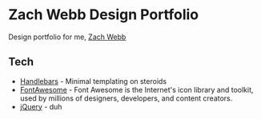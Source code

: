 # Zach Webb Design Portfolio

Design portfolio for me, [Zach Webb](https://zachwebb.com/)

## Tech

- [Handlebars] - Minimal templating on steroids
- [FontAwesome] - Font Awesome is the Internet's icon library and toolkit, used by millions of designers, developers, and content creators.
- [jQuery] - duh

[//]: # (These are reference links used in the body of this note and get stripped out when the markdown processor does its job. There is no need to format nicely because it shouldn't be seen. Thanks SO - http://stackoverflow.com/questions/4823468/store-comments-in-markdown-syntax)

   [Handlebars]: <https://handlebarsjs.com/>
   [jQuery]: <https://jquery.com>
   [FontAwesome]: <https://fontawesome.com/>
   
